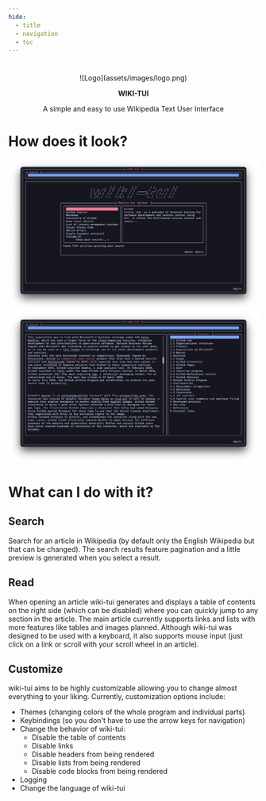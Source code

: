 ```yaml
---
hide:
  - title
  - navigation
  - toc
---
```


#

<center>
![Logo](assets/images/logo.png)

**WIKI-TUI**

A simple and easy to use Wikipedia Text User Interface
</center>

# How does it look?

![Preview-1](assets/images/preview-1.png)
![Preview-2](assets/images/preview-2.png)


# What can I do with it?

## Search

Search for an article in Wikipedia (by default only the English Wikipedia but that can be changed). The search results feature pagination and a little preview is generated when
you select a result.

## Read

When opening an article wiki-tui generates and displays a table of contents on the right side (which can be disabled) where you can quickly jump to any section in the article.
The main article currently supports links and lists with more features like tables and images planned. Although wiki-tui was designed to be used with a keyboard, it also 
supports mouse input (just click on a link or scroll with your scroll wheel in an article).

## Customize

wiki-tui aims to be highly customizable allowing you to change almost everything to your liking. Currently, customization options include:

- Themes (changing colors of the whole program and individual parts)
- Keybindings (so you don't have to use the arrow keys for navigation)
- Change the behavior of wiki-tui:
    - Disable the table of contents
    - Disable links
    - Disable headers from being rendered
    - Disable lists from being rendered
    - Disable code blocks from being rendered
- Logging
- Change the language of wiki-tui

